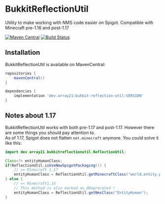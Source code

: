 # BukkitReflectionUtil
Utility to make working with NMS code easier on Spigot. Compatible with Minecraft pre-1.16 and post-1.17

[![Maven Central](https://img.shields.io/maven-central/v/dev.array21/bukkit-reflection-util.svg?label=Maven%20Central)](https://search.maven.org/search?q=g:%22dev.array21%22%20AND%20a:%22bukkit-reflection-util%22)
[![Build Status](https://drone.k8s.array21.dev/api/badges/TheDutchMC/BukkitReflectionUtil/status.svg)](https://drone.k8s.array21.dev/TheDutchMC/BukkitReflectionUtil)

## Installation
BukkitReflectionUtil is available on MavenCentral:
```groovy
repositories {
    mavenCentral()
}

dependencies {
    implementation 'dev.array21:bukkit-reflection-util:VERSION'
}
```

## Notes about 1.17
BukkitReflectionUtil works with both pre-1.17 and post-1.17. However there are some things you should pay attention to.  
As of 1.17, Spigot does not flatten `net.minecraft` anymore. You could solve it like this:
```java
import dev.array21.bukkitreflectionutil.ReflectionUtil;

Class<?> entityHumanClass;
if(ReflectionUtil.isUseNewSpigotPackaging()) {
    // >= Minecraft 1.17
    entityHumanClass = ReflectionUtil.getMinecraftClass("world.entity.player.EntityHuman");
} else {
    // =< Minecraft1.16
    // This method is also marked as @Deprecated !
    entityHumanClass = ReflectionUtil.getNmsClass("EntityHuman");
}
```
